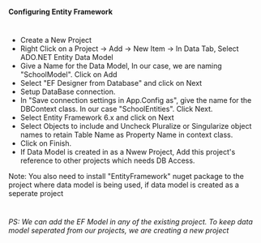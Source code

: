 ﻿<b>Configuring Entity Framework</b>
#
* Create a New Project
* Right Click on a Project -> Add -> New Item -> In Data Tab, Select ADO.NET Entity Data Model
* Give a Name for the Data Model, In our case, we are naming "SchoolModel". Click on Add
* Select "EF Designer from Database" and click on Next
* Setup DataBase connection.
* In "Save connection settings in App.Config as", give the name for the DBContext class. In our case "SchoolEntities". Click Next. 
* Select Entity Framework 6.x and click on Next
* Select Objects to include and Uncheck Pluralize or Singularize object names to retain Table Name as Property Name in context class. 
* Click on Finish.
* If Data Model is created in as a Nwew Project, Add this project's reference to other projects which needs DB Access.

Note: You also need to install "EntityFramework" nuget package to the project where data model is being used, if data model is created as a seperate project
#
<i>PS: We can add the EF Model in any of the existing project. To keep data model seperated from our projects, we are creating a new project</i>
